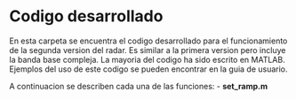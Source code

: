 # Codigo desarrollado
En esta carpeta se encuentra el codigo desarrollado para el funcionamiento de la segunda version del radar. Es similar a la primera version pero incluye la banda base compleja. 
La mayoria del codigo ha sido escrito en MATLAB. Ejemplos del uso de este codigo se pueden encontrar en la guia de usuario.

A continuacion se describen cada una de las funciones:
	- **set_ramp.m** 